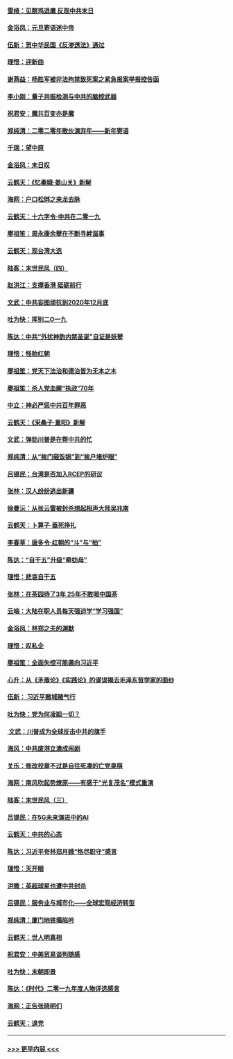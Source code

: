 #### [雪绮：见群鸡退鹰  反观中共末日](../pages/nsc993/n11762112.md?t=01022211) 
#### [金浴凤：元旦寄语迷中帝](../pages/nsc993/n11761788.md?t=01022211) 
#### [伍新：贺中华民国《反渗透法》通过](../pages/nsc993/n11761994.md?t=01022211) 
#### [理悟：迎新曲](../pages/nsc993/n11761152.md?t=01022211) 
#### [谢燕益：杨胜军被非法拘禁致死案之紧急报案举报控告函](../pages/nsc993/n11756134.md?t=01022211) 
#### [李小刚：量子共振检测与中共的脑控武器](../pages/nsc993/n11754518.md?t=01022211) 
#### [祝君安：魔共百变亦是魔](../pages/nsc993/n11754469.md?t=01022211) 
#### [郑纯清：二零二零年散伙演弃年——新年寄语](../pages/nsc993/n11754195.md?t=01022211) 
#### [千瑞：望中原](../pages/nsc993/n11754159.md?t=01022211) 
#### [金浴凤：末日叹](../pages/nsc993/n11752359.md?t=01022211) 
#### [云鹤天：《忆秦娥‧娄山关》新解](../pages/nsc993/n11752348.md?t=01022211) 
#### [海网：户口松绑之来龙去脉](../pages/nsc993/n11752328.md?t=01022211) 
#### [云鹤天：十六字令‧中共在二零一九](../pages/nsc993/n11752305.md?t=01022211) 
#### [廖祖笙：周永康余孽在不断寻衅滋事](../pages/nsc993/n11751013.md?t=01022211) 
#### [云鹤天：观台湾大选](../pages/nsc993/n11751007.md?t=01022211) 
#### [陆客：末世民风（四）](../pages/nsc993/n11749203.md?t=01022211) 
#### [赵洪江：支撑香港 砥砺前行](../pages/nsc993/n11748482.md?t=01022211) 
#### [文武：中共妄图顽抗到2020年12月底](../pages/nsc993/n11748446.md?t=01022211) 
#### [吐为快：挥别二O一九](../pages/nsc993/n11748411.md?t=01022211) 
#### [陈达：中共“外扰神韵内禁圣诞”自证是妖孽](../pages/nsc993/n11748226.md?t=01022211) 
#### [理悟：怪胎红朝](../pages/nsc993/n11748206.md?t=01022211) 
#### [廖祖笙：党天下法治和德治皆为无本之木](../pages/nsc993/n11748135.md?t=01022211) 
#### [廖祖笙：杀人党血腥“执政”70年](../pages/nsc993/n11745144.md?t=01022211) 
#### [中立：神必严惩中共百年罪恶](../pages/nsc993/n11744970.md?t=01022211) 
#### [云鹤天：《采桑子‧重阳》新解](../pages/nsc993/n11744948.md?t=01022211) 
#### [文武：弹劾川普是在帮中共的忙](../pages/nsc993/n11744758.md?t=01022211) 
#### [郑纯清：从“挨门砸饭锅”到“挨户堵炉眼”](../pages/nsc993/n11744745.md?t=01022211) 
#### [吕锡民：台湾是否加入RCEP的研议](../pages/nsc993/n11744701.md?t=01022211) 
#### [张林：汉人纷纷逃出新疆](../pages/nsc993/n11743530.md?t=01022211) 
#### [徐曼沅：从张云雷被封杀想起相声大师吴兆南](../pages/nsc993/n11741816.md?t=01022211) 
#### [云鹤天：卜算子‧垂死挣扎](../pages/nsc993/n11739956.md?t=01022211) 
#### [李春草：唐多令‧红朝的“斗”与“拍”](../pages/nsc993/n11739830.md?t=01022211) 
#### [陈达：“自干五”升级“牵妨母”](../pages/nsc993/n11739724.md?t=01022211) 
#### [理悟：悲哀自干五](../pages/nsc993/n11739547.md?t=01022211) 
#### [张林：在茶园待了3年 25年不敢喝中国茶](../pages/nsc993/n11739240.md?t=01022211) 
#### [云端：大陆在职人员每天强迫学“学习强国”](../pages/nsc993/n11738735.md?t=01022211) 
#### [金浴凤：林郑之夫的渊默](../pages/nsc993/n11737735.md?t=01022211) 
#### [理悟：叹私企](../pages/nsc993/n11737715.md?t=01022211) 
#### [廖祖笙：全面失控可能袭向习近平](../pages/nsc993/n11737704.md?t=01022211) 
#### [心升：从《矛盾论》《实践论》的谬误揭去毛泽东哲学家的面纱](../pages/nsc993/n11736962.md?t=01022211) 
#### [伍新： 习近平赌城赌气行](../pages/nsc993/n11736929.md?t=01022211) 
#### [吐为快：党为何凌蹈一切？](../pages/nsc993/n11736915.md?t=01022211) 
#### [ 文武：川普成为全球反击中共的旗手](../pages/nsc993/n11736882.md?t=01022211) 
#### [海风：中共废港立澳成闹剧](../pages/nsc993/n11735857.md?t=01022211) 
#### [关乐：修改校章不过是自往死凑的亡党臭棋](../pages/nsc993/n11735097.md?t=01022211) 
#### [海网：南风吹起势燎原——有感于“光复茂名”模式重演](../pages/nsc993/n11732308.md?t=01022211) 
#### [陆客：末世民风（三）](../pages/nsc993/n11732211.md?t=01022211) 
#### [吕锡民：在5G未来演进中的AI](../pages/nsc993/n11730010.md?t=01022211) 
#### [云鹤天：中共的心态](../pages/nsc993/n11729906.md?t=01022211) 
#### [陈达：习近平夸林郑月娥“恪尽职守”感言](../pages/nsc993/n11729881.md?t=01022211) 
#### [理悟：天开眼](../pages/nsc993/n11729699.md?t=01022211) 
#### [洪微：英超球星也遭中共封杀](../pages/nsc993/n11727243.md?t=01022211) 
#### [吕锡民：服务业与城市化——全球宏观经济转型](../pages/nsc993/n11725845.md?t=01022211) 
#### [郑纯清：厦门地铁塌陷吟](../pages/nsc993/n11725813.md?t=01022211) 
#### [云鹤天：世人明真相](../pages/nsc993/n11725621.md?t=01022211) 
#### [祝君安：中美贸易谈判随感](../pages/nsc993/n11725609.md?t=01022211) 
#### [吐为快：末朝即景](../pages/nsc993/n11723365.md?t=01022211) 
#### [陈达：《时代》二零一九年度人物评选感言](../pages/nsc993/n11723337.md?t=01022211) 
#### [海网：正告张晓明们](../pages/nsc993/n11723228.md?t=01022211) 
#### [云鹤天：退党](../pages/nsc993/n11723056.md?t=01022211) 

----
#### [ >>> 更早内容 <<< ](../indexes/nsc993-earlier.md)
